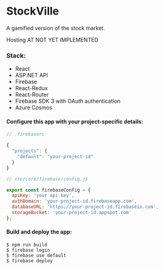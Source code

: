 # StockVille

A gamified version of the stock market. 

Hosting AT NOT YET IMPLEMENTED

### Stack:
- React
- ASP.NET API
- Firebase
- React-Redux
- React-Router
- Firebase SDK 3 with OAuth authentication
- Azure Cosmos


#### Configure this app with your project-specific details:
```javascript
// .firebaserc

{
  "projects": {
    "default": "your-project-id"
  }
}
```
```javascript
// src/core/firebase/config.js

export const firebaseConfig = {
  apiKey: 'your api key',
  authDomain: 'your-project-id.firebaseapp.com',
  databaseURL: 'https://your-project-id.firebaseio.com',
  storageBucket: 'your-project-id.appspot.com'
};
```

#### Build and deploy the app:
```shell
$ npm run build
$ firebase login
$ firebase use default
$ firebase deploy
```
